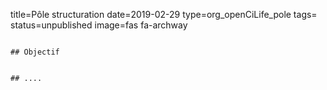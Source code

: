 title=Pôle structuration
date=2019-02-29
type=org_openCiLife_pole
tags=
status=unpublished
image=fas fa-archway
~~~~~~

## Objectif


## ....